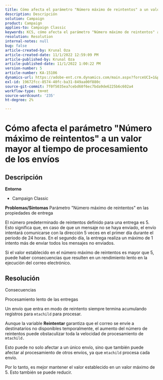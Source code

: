 ```yaml
---
title: Cómo afecta el parámetro "Número máximo de reintentos" a un valor mayor al tiempo de procesamiento de los envíos
description: Descripción
solution: Campaign
product: Campaign
applies-to: Campaign Classic
keywords: KCS, cómo afecta el parámetro "Número máximo de reintentos" a un valor mayor al tiempo de procesamiento de los envíos
resolution: Resolution
internal-notes: null
bug: false
article-created-by: Krunal Oza
article-created-date: 11/1/2022 12:59:09 PM
article-published-by: Krunal Oza
article-published-date: 11/1/2022 1:00:22 PM
version-number: 5
article-number: KA-15106
dynamics-url: https://adobe-ent.crm.dynamics.com/main.aspx?forceUCI=1&pagetype=entityrecord&etn=knowledgearticle&id=493901f5-e459-ed11-9561-6045bd0067ea
exl-id: 19672fcc-8574-40fc-ba31-849aa00f880c
source-git-commit: 7f0f5035ea7cebd60f6ec7bda9de6225b6c602a4
workflow-type: tm+mt
source-wordcount: '235'
ht-degree: 2%

---
```


# Cómo afecta el parámetro &quot;Número máximo de reintentos&quot; a un valor mayor al tiempo de procesamiento de los envíos

## Descripción

<b>Entorno</b>
- Campaign Classic



<b>Problemas/Síntomas</b>
Parámetro &quot;Número máximo de reintentos&quot; en las propiedades de entrega

El número predeterminado de reintentos definido para una entrega es 5. Esto significa que, en caso de que un mensaje no se haya enviado, el envío intentará comunicarse con la dirección 5 veces en el primer día durante el periodo de 24 horas. En el segundo día, la entrega realiza un máximo de 1 intento más de enviar todos los mensajes no enviados.

Si el valor establecido en el número máximo de reintentos es mayor que 5, puede haber consecuencias que resulten en un rendimiento lento en la ejecución del correo electrónico.


## Resolución


Consecuencias

Procesamiento lento de las entregas

Un envío que entra en modo de reintento siempre termina acumulando registros para `mtachild` para procesar.

Aunque la variable <b>Reintentar </b>garantiza que el correo se envíe a destinatarios no disponibles temporalmente, el aumento del número de reintentos puede obstaculizar toda la velocidad de procesamiento de `mtachild.`

Esto puede no solo afectar a un único envío, sino que también puede afectar al procesamiento de otros envíos, ya que `mtachild` procesa cada envío.



Por lo tanto, es mejor mantener el valor establecido en un valor máximo de 5. Esto también se puede reducir.
